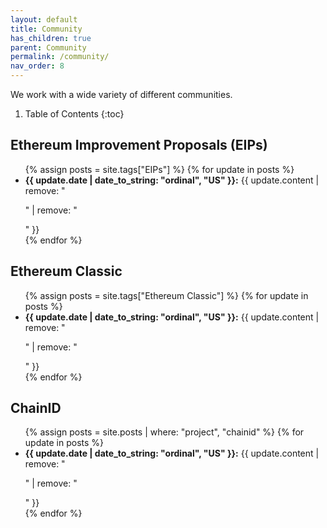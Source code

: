 ```yaml
---
layout: default
title: Community
has_children: true
parent: Community
permalink: /community/
nav_order: 8
---
```


We work with a wide variety of different communities.

1. Table of Contents
{:toc}

## Ethereum Improvement Proposals (EIPs)

<ul>
{% assign posts = site.tags["EIPs"] %}
{% for update in posts %}
  <li><strong>{{ update.date | date_to_string: "ordinal", "US" }}:</strong> {{ update.content | remove: "<p>" | remove: "</p>" }}</li>
{% endfor %}
</ul>

## Ethereum Classic

<ul>
{% assign posts = site.tags["Ethereum Classic"] %}
{% for update in posts %}
  <li><strong>{{ update.date | date_to_string: "ordinal", "US" }}:</strong> {{ update.content | remove: "<p>" | remove: "</p>" }}</li>
{% endfor %}
</ul>

## ChainID

<ul>
{% assign posts = site.posts | where: "project", "chainid" %}
{% for update in posts %}
  <li><strong>{{ update.date | date_to_string: "ordinal", "US" }}:</strong> {{ update.content | remove: "<p>" | remove: "</p>" }}</li>
{% endfor %}
</ul>